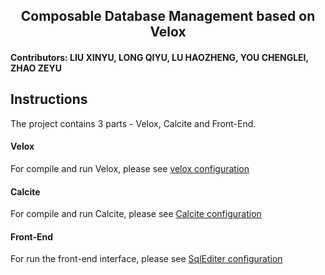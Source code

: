 <h2 align='center'>Composable Database Management based on Velox</h2>
<h4>Contributors: LIU XINYU, LONG QIYU, LU HAOZHENG, YOU CHENGLEI, ZHAO ZEYU</h4>

## Instructions
The project contains 3 parts - Velox, Calcite and Front-End.

#### Velox

For compile and run Velox, please see [velox configuration](https://github.com/dbmsProjectTeam/ComposableDBMS_Velox/tree/dev)

#### Calcite

For compile and run Calcite, please see [Calcite configuration](https://github.com/dbmsProjectTeam/ComposableDBMS_Calcite)

#### Front-End

For run the front-end interface, please see [SqlEditer configuration](https://github.com/dbmsProjectTeam/SqlEditor)
